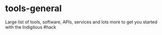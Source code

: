 # tools-general
Large list of tools, software, APIs, services and lots more to get you started with the Indigitous #hack
